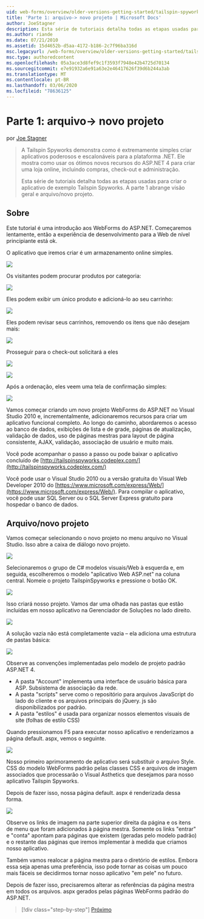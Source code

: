 ```yaml
---
uid: web-forms/overview/older-versions-getting-started/tailspin-spyworks/tailspin-spyworks-part-1
title: 'Parte 1: arquivo-> novo projeto | Microsoft Docs'
author: JoeStagner
description: Esta série de tutoriais detalha todas as etapas usadas para criar o aplicativo de exemplo Tailspin Spyworks. A parte 1 abrange visão geral e arquivo/novo projeto.
ms.author: riande
ms.date: 07/21/2010
ms.assetid: 15d4652b-d5aa-4172-b186-2c7f96ba316d
msc.legacyurl: /web-forms/overview/older-versions-getting-started/tailspin-spyworks/tailspin-spyworks-part-1
msc.type: authoredcontent
ms.openlocfilehash: 05a3ace3d8fef9c1f3593f7948e42b4725d70134
ms.sourcegitcommit: e7e91932a6e91a63e2e46417626f39d6b244a3ab
ms.translationtype: MT
ms.contentlocale: pt-BR
ms.lasthandoff: 03/06/2020
ms.locfileid: "78636125"
---
```

# <a name="part-1-file--new-project"></a>Parte 1: arquivo-> novo projeto

por [Joe Stagner](https://github.com/JoeStagner)

> A Tailspin Spyworks demonstra como é extremamente simples criar aplicativos poderosos e escalonáveis para a plataforma .NET. Ele mostra como usar os ótimos novos recursos do ASP.NET 4 para criar uma loja online, incluindo compras, check-out e administração.
> 
> Esta série de tutoriais detalha todas as etapas usadas para criar o aplicativo de exemplo Tailspin Spyworks. A parte 1 abrange visão geral e arquivo/novo projeto.

## <a id="_Toc260221666"></a>Sobre

Este tutorial é uma introdução aos WebForms do ASP.NET. Começaremos lentamente, então a experiência de desenvolvimento para a Web de nível principiante está ok.

O aplicativo que iremos criar é um armazenamento online simples.

![](tailspin-spyworks-part-1/_static/image1.jpg)

Os visitantes podem procurar produtos por categoria:

![](tailspin-spyworks-part-1/_static/image2.jpg)

Eles podem exibir um único produto e adicioná-lo ao seu carrinho:

![](tailspin-spyworks-part-1/_static/image3.jpg)

Eles podem revisar seus carrinhos, removendo os itens que não desejam mais:

![](tailspin-spyworks-part-1/_static/image4.jpg)

Prosseguir para o check-out solicitará a eles

![](tailspin-spyworks-part-1/_static/image5.jpg)

![](tailspin-spyworks-part-1/_static/image6.jpg)

Após a ordenação, eles veem uma tela de confirmação simples:

![](tailspin-spyworks-part-1/_static/image7.jpg)

Vamos começar criando um novo projeto WebForms do ASP.NET no Visual Studio 2010 e, incrementalmente, adicionaremos recursos para criar um aplicativo funcional completo. Ao longo do caminho, abordaremos o acesso ao banco de dados, exibições de lista e de grade, páginas de atualização, validação de dados, uso de páginas mestras para layout de página consistente, AJAX, validação, associação de usuário e muito mais.

Você pode acompanhar o passo a passo ou pode baixar o aplicativo concluído de [http://tailspinspyworks.codeplex.com/](http://tailspinspyworks.codeplex.com/)

Você pode usar o Visual Studio 2010 ou a versão gratuita do Visual Web Developer 2010 do [https://www.microsoft.com/express/Web/](https://www.microsoft.com/express/Web/). Para compilar o aplicativo, você pode usar SQL Server ou o SQL Server Express gratuito para hospedar o banco de dados.

## <a id="_Toc260221667"></a>Arquivo/novo projeto

Vamos começar selecionando o novo projeto no menu arquivo no Visual Studio. Isso abre a caixa de diálogo novo projeto.

![](tailspin-spyworks-part-1/_static/image8.jpg)

Selecionaremos o grupo de C# modelos visuais/Web à esquerda e, em seguida, escolheremos o modelo "aplicativo Web ASP.net" na coluna central. Nomeie o projeto TailspinSpyworks e pressione o botão OK.

![](tailspin-spyworks-part-1/_static/image9.jpg)

Isso criará nosso projeto. Vamos dar uma olhada nas pastas que estão incluídas em nosso aplicativo na Gerenciador de Soluções no lado direito.

![](tailspin-spyworks-part-1/_static/image10.jpg)

A solução vazia não está completamente vazia – ela adiciona uma estrutura de pastas básica:

![](tailspin-spyworks-part-1/_static/image1.png)

Observe as convenções implementadas pelo modelo de projeto padrão ASP.NET 4.

- A pasta "Account" implementa uma interface de usuário básica para ASP. Subsistema de associação da rede.
- A pasta "scripts" serve como o repositório para arquivos JavaScript do lado do cliente e os arquivos principais do jQuery. js são disponibilizados por padrão.
- A pasta "estilos" é usada para organizar nossos elementos visuais de site (folhas de estilo CSS)

Quando pressionamos F5 para executar nosso aplicativo e renderizamos a página default. aspx, vemos o seguinte.

![](tailspin-spyworks-part-1/_static/image11.jpg)

Nosso primeiro aprimoramento de aplicativo será substituir o arquivo Style. CSS do modelo WebForms padrão pelas classes CSS e arquivos de imagem associados que processarão o Visual Asthetics que desejamos para nosso aplicativo Tailspin Spyworks.

Depois de fazer isso, nossa página default. aspx é renderizada dessa forma.

![](tailspin-spyworks-part-1/_static/image12.jpg)

Observe os links de imagem na parte superior direita da página e os itens de menu que foram adicionados à página mestra. Somente os links "entrar" e "conta" apontam para páginas que existem (geradas pelo modelo padrão) e o restante das páginas que iremos implementar à medida que criamos nosso aplicativo.

Também vamos realocar a página mestra para o diretório de estilos. Embora essa seja apenas uma preferência, isso pode tornar as coisas um pouco mais fáceis se decidirmos tornar nosso aplicativo "em pele" no futuro.

Depois de fazer isso, precisaremos alterar as referências da página mestra em todos os arquivos. aspx gerados pelas páginas WebForms padrão do ASP.NET.

> [!div class="step-by-step"]
> [Próximo](tailspin-spyworks-part-2.md)
